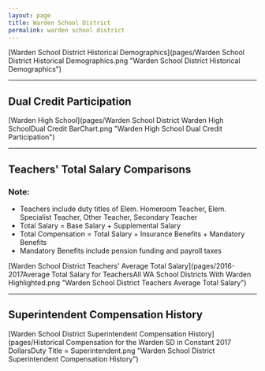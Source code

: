 ```yaml
---
layout: page
title: Warden School District
permalink: warden school district
---
```



[Warden School District Historical Demographics](pages/Warden School District Historical Demographics.png "Warden School District Historical Demographics")

___

## Dual Credit Participation

[Warden High School](pages/Warden School District Warden High SchoolDual Credit BarChart.png "Warden High School Dual Credit Participation")


___

## Teachers' Total Salary Comparisons
### Note:
- Teachers include duty titles of Elem. Homeroom Teacher, Elem. Specialist Teacher, Other Teacher, Secondary Teacher
- Total Salary = Base Salary + Supplemental Salary
- Total Compensation = Total Salary + Insurance Benefits + Mandatory Benefits
- Mandatory Benefits include pension funding and payroll taxes

[Warden School District Teachers' Average Total Salary](pages/2016-2017Average Total Salary for TeachersAll WA School Districts With Warden Highlighted.png "Warden School District Teachers Average Total Salary")


___

## Superintendent Compensation History

[Warden School District Superintendent Compensation History](pages/Historical Compensation for the Warden SD in Constant 2017 DollarsDuty Title = Superintendent.png "Warden School District Superintendent Compensation History")

